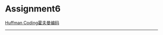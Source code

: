 # Assignment6
[Huffman Coding霍夫曼编码](https://web.stanford.edu/class/archive/cs/cs106b/cs106b.1224/assignments/a9/)

---

